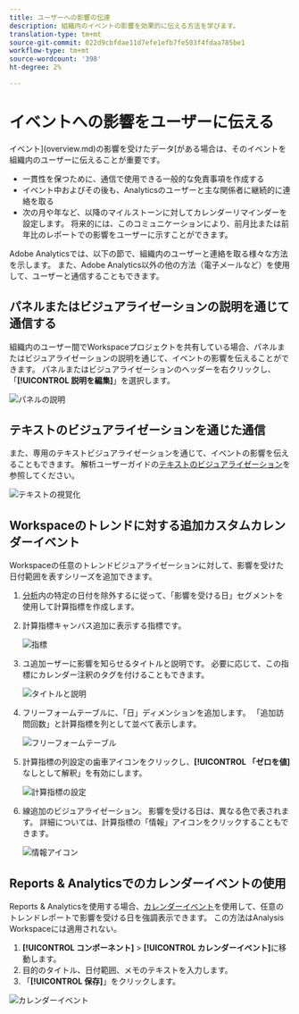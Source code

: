 ```yaml
---
title: ユーザーへの影響の伝達
description: 組織内のイベントの影響を効果的に伝える方法を学びます。
translation-type: tm+mt
source-git-commit: 022d9cbfdae11d7efe1efb7fe503f4fdaa785be1
workflow-type: tm+mt
source-wordcount: '398'
ht-degree: 2%

---
```



# イベントへの影響をユーザーに伝える

イベント](overview.md)の影響を受けたデータ[がある場合は、そのイベントを組織内のユーザーに伝えることが重要です。

* 一貫性を保つために、通信で使用できる一般的な免責事項を作成する
* イベント中およびその後も、Analyticsのユーザーと主な関係者に継続的に連絡を取る
* 次の月や年など、以降のマイルストーンに対してカレンダーリマインダーを設定します。 将来的には、このコミュニケーションにより、前月比または前年比のレポートでの影響をユーザーに示すことができます。

Adobe Analyticsでは、以下の節で、組織内のユーザーと連絡を取る様々な方法を示します。 また、Adobe Analytics以外の他の方法（電子メールなど）を使用して、ユーザーと通信することもできます。

## パネルまたはビジュアライゼーションの説明を通じて通信する

組織内のユーザー間でWorkspaceプロジェクトを共有している場合、パネルまたはビジュアライゼーションの説明を通じて、イベントの影響を伝えることができます。 パネルまたはビジュアライゼーションのヘッダーを右クリックし、「**[!UICONTROL 説明を編集]**」を選択します。

![パネルの説明](assets/panel_description.png)

## テキストのビジュアライゼーションを通じた通信

また、専用のテキストビジュアライゼーションを通じて、イベントの影響を伝えることもできます。 解析ユーザーガイドの[テキストのビジュアライゼーション](/help/analyze/analysis-workspace/visualizations/text.md)を参照してください。

![テキストの視覚化](assets/text_visualization.png)

## Workspaceのトレンドに対する追加カスタムカレンダーイベント

Workspaceの任意のトレンドビジュアライゼーションに対して、影響を受けた日付範囲を表すシリーズを追加できます。

1. [分析](segments.md)内の特定の日付を除外するに従って、「影響を受ける日」セグメントを使用して計算指標を作成します。
1. 計算指標キャンバス追加に表示する指標です。

   ![指標](assets/calcmetric_event.png)

1. ユ追加ーザーに影響を知らせるタイトルと説明です。 必要に応じて、この指標にカレンダー注釈のタグを付けることもできます。

   ![タイトルと説明](assets/calcmetric_title_description.png)

1. フリーフォームテーブルに、「日」ディメンションを追加します。 「追加訪問回数」と計算指標を列として並べて表示します。

   ![フリーフォームテーブル](assets/calcmetric_freeform.png)

1. 計算指標の列設定の歯車アイコンをクリックし、**[!UICONTROL 「ゼロを値]**&#x200B;なしとして解釈」を有効にします。

   ![計算指標の設定](assets/calcmetric_zero_no_value.png)

1. 線追加のビジュアライゼーション。 影響を受ける日は、異なる色で表されます。 詳細については、計算指標の「情報」アイコンをクリックすることもできます。

   ![情報アイコン](assets/calcmetric_infoicon.png)

## Reports &amp; Analyticsでのカレンダーイベントの使用

Reports &amp; Analyticsを使用する場合、[カレンダーイベント](/help/components/t-calendar-event.md)を使用して、任意のトレンドレポートで影響を受ける日を強調表示できます。 この方法はAnalysis Workspaceには適用されない。

1. **[!UICONTROL コンポーネント]** > **[!UICONTROL カレンダーイベント]**&#x200B;に移動します。
2. 目的のタイトル、日付範囲、メモのテキストを入力します。
3. 「**[!UICONTROL 保存]**」をクリックします。

![カレンダーイベント](assets/exclude_calendar_event.png)
